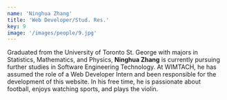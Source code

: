 ```yaml
---
name: 'Ninghua Zhang'
title: 'Web Developer/Stud. Res.'
key: 9
image: '/images/people/9.jpg'
---
```

Graduated from the University of Toronto St. George with majors in Statistics, Mathematics, and Physics, **Ninghua Zhang** is currently pursuing further studies in Software Engineering Technology. At WIMTACH, he has assumed the role of a Web Developer Intern and been responsible for the development of this website. In his free time, he is passionate about football, enjoys watching sports, and plays the violin.